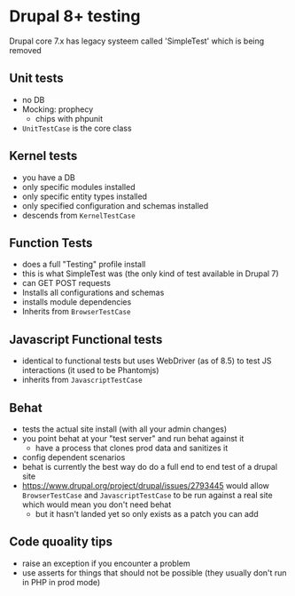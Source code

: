 # Drupal 8+ testing

Drupal core 7.x has legacy systeem called 'SimpleTest' which is being removed

## Unit tests

- no DB
- Mocking: prophecy
    - chips with phpunit
- `UnitTestCase` is the core class

## Kernel tests

- you have a DB
- only specific modules installed
- only specific entity types installed
- only specified configuration and schemas installed
- descends from `KernelTestCase`

## Function Tests

- does a full "Testing" profile install
- this is what SimpleTest was (the only kind of test available in Drupal 7)
- can GET POST requests
- Installs all configurations and schemas
- installs module dependencies
- Inherits from `BrowserTestCase`

## Javascript Functional tests

- identical to functional tests but uses WebDriver (as of 8.5) to test JS
  interactions (it used to be Phantomjs)
- inherits from `JavascriptTestCase`

## Behat

- tests the actual site install (with all your admin changes)
- you point behat at your "test server" and run behat against it
    - have a process that clones prod data and sanitizes it
- config dependent scenarios
- behat is currently the best way do do a full end to end test of a drupal site
- https://www.drupal.org/project/drupal/issues/2793445 would allow
  `BrowserTestCase` and `JavascriptTestCase` to be run against a real site which
  would mean you don't need behat
    - but it hasn't landed yet so only exists as a patch you can add

## Code quoality tips

- raise an exception if you encounter a problem
- use asserts for things that should not be possible (they usually don't run in
  PHP in prod mode)
